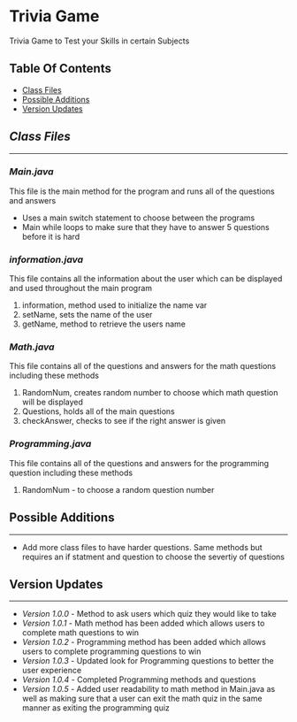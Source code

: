 # Trivia Game
Trivia Game to Test your Skills in certain Subjects

## __Table Of Contents__

* [Class Files](https://github.com/Markay12/triviaGame#class-files)
* [Possible Additions](https://github.com/Markay12/triviaGame#possible-additions)
* [Version Updates](https://github.com/Markay12/triviaGame#version-updates)


## *Class Files*
---
### *Main.java*
This file is the main method for the program and runs all of the questions and answers
* Uses a main switch statement to choose between the programs
* Main while loops to make sure that they have to answer 5 questions before it is hard


### *information.java*
This file contains all the information about the user which can be displayed and used throughout the main program
1. information, method used to initialize the name var
2. setName, sets the name of the user
3. getName, method to retrieve the users name


### *Math.java*
This file contains all of the questions and answers for the math questions including these methods
1. RandomNum, creates random number to choose which math question will be displayed
2. Questions, holds all of the main questions
3. checkAnswer, checks to see if the right answer is given

### *Programming.java*
This file contains all of the questions and answers for the programming question including these methods
1. RandomNum - to choose a random question number


## __Possible Additions__
---
* Add more class files to have harder questions. Same methods but requires an if statment and question to choose the severtiy of questions


## __Version Updates__
---
* *Version 1.0.0* - Method to ask users which quiz they would like to take
* *Version 1.0.1* - Math method has been added which allows users to complete math questions to win
* *Version 1.0.2* - Programming method has been added which allows users to complete programming questions to win
* *Version 1.0.3* - Updated look for Programming questions to better the user experience
* *Version 1.0.4* - Completed Programming methods and questions
* *Version 1.0.5* - Added user readability to math method in Main.java as well as making sure that a user can exit the math quiz in the same manner as exiting the programming quiz